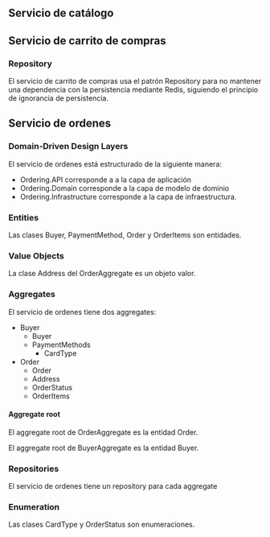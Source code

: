 ## Servicio de catálogo

## Servicio de carrito de compras

### Repository
El servicio de carrito de compras usa el patrón Repository para no mantener una dependencia con la persistencia mediante Redis, siguiendo el principio de ignorancia de persistencia.

## Servicio de ordenes

### Domain-Driven Design Layers
El servicio de ordenes está estructurado de la siguiente manera:
 * Ordering.API corresponde a a la capa de aplicación
 * Ordering.Domain corresponde a la capa de modelo de dominio
 * Ordering.Infrastructure corresponde a la capa de infraestructura.

### Entities
Las clases Buyer, PaymentMethod, Order y OrderItems son entidades.

### Value Objects
La clase Address del OrderAggregate es un objeto valor.

### Aggregates
El servicio de ordenes tiene dos aggregates:
 * Buyer
    * Buyer
    * PaymentMethods
       * CardType
 * Order
    * Order
    * Address
    * OrderStatus
    * OrderItems

#### Aggregate root
El aggregate root de OrderAggregate es la entidad Order.

El aggregate root de BuyerAggregate es la entidad Buyer.

### Repositories
El servicio de ordenes tiene un repository para cada aggregate

### Enumeration
Las clases CardType y OrderStatus son enumeraciones.
